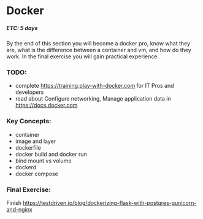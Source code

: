 # Docker
##### ETC: 5 days
By the end of this section you will become a docker pro, know what they are, 
what is the difference between a container and vm, and how do they work. 
In the final exercise you will gain practical experience.

### TODO:
-   complete https://training.play-with-docker.com for IT Pros and developers
-   read about Configure networking, Manage application data in https://docs.docker.com

### Key Concepts:
-   container
-   image and layer
-   dockerfile
-   docker build and docker run
-   bind mount vs volume
-   dockerd
-   docker compose
    
### Final Exercise:
Finish https://testdriven.io/blog/dockerizing-flask-with-postgres-gunicorn-and-nginx